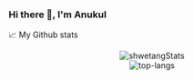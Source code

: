 ### Hi there 👋, I'm Anukul

📈 My Github stats
<p align="center">
  <img src="https://github-readme-stats.vercel.app/api?username=anukulSaini&theme=dark&show_icons=true" alt="shwetangStats" />  <br>
  <img src="https://github-readme-stats.vercel.app/api/top-langs/?username=anukulSaini&layout=compact&theme=dark" alt="top-langs" />
</p>
